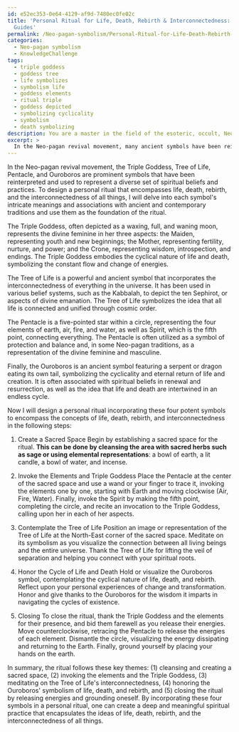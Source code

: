 ```yaml
---
id: e52ec353-0e64-4129-af9d-7480ec0fe02c
title: 'Personal Ritual for Life, Death, Rebirth & Interconnectedness: Four Symbolic
  Guides'
permalink: /Neo-pagan-symbolism/Personal-Ritual-for-Life-Death-Rebirth-Interconnectedness-Four-Symbolic-Guides/
categories:
  - Neo-pagan symbolism
  - KnowledgeChallenge
tags:
  - triple goddess
  - goddess tree
  - life symbolizes
  - symbolism life
  - goddess elements
  - ritual triple
  - goddess depicted
  - symbolizing cyclicality
  - symbolism
  - death symbolizing
description: You are a master in the field of the esoteric, occult, Neo-pagan symbolism and Education. You are a writer of tests, challenges, books and deep knowledge on Neo-pagan symbolism for initiates and students to gain deep insights and understanding from. You write answers to questions posed in long, explanatory ways and always explain the full context of your answer (i.e., related concepts, formulas, examples, or history), as well as the step-by-step thinking process you take to answer the challenges. Be rigorous and thorough, and summarize the key themes, ideas, and conclusions at the end.
excerpt: > 
  In the Neo-pagan revival movement, many ancient symbols have been reinterpreted to represent a multitude of spiritual beliefs and practices. Considering the Triple Goddess, the Tree of Life, the Pentacle, and the Ouroboros, design a personal ritual incorporating these four symbols that encompasses the concepts of life, death, rebirth, and the interconnectedness of all things by drawing on their intricate meanings and associations with the natural world, the divine feminine, and the universe in both ancient and contemporary traditions.
---
```

In the Neo-pagan revival movement, the Triple Goddess, Tree of Life, Pentacle, and Ouroboros are prominent symbols that have been reinterpreted and used to represent a diverse set of spiritual beliefs and practices. To design a personal ritual that encompasses life, death, rebirth, and the interconnectedness of all things, I will delve into each symbol's intricate meanings and associations with ancient and contemporary traditions and use them as the foundation of the ritual.

The Triple Goddess, often depicted as a waxing, full, and waning moon, represents the divine feminine in her three aspects: the Maiden, representing youth and new beginnings; the Mother, representing fertility, nurture, and power; and the Crone, representing wisdom, introspection, and endings. The Triple Goddess embodies the cyclical nature of life and death, symbolizing the constant flow and change of energies.

The Tree of Life is a powerful and ancient symbol that incorporates the interconnectedness of everything in the universe. It has been used in various belief systems, such as the Kabbalah, to depict the ten Sephirot, or aspects of divine emanation. The Tree of Life symbolizes the idea that all life is connected and unified through cosmic order.

The Pentacle is a five-pointed star within a circle, representing the four elements of earth, air, fire, and water, as well as Spirit, which is the fifth point, connecting everything. The Pentacle is often utilized as a symbol of protection and balance and, in some Neo-pagan traditions, as a representation of the divine feminine and masculine.

Finally, the Ouroboros is an ancient symbol featuring a serpent or dragon eating its own tail, symbolizing the cyclicality and eternal return of life and creation. It is often associated with spiritual beliefs in renewal and resurrection, as well as the idea that life and death are intertwined in an endless cycle.

Now I will design a personal ritual incorporating these four potent symbols to encompass the concepts of life, death, rebirth, and interconnectedness in the following steps:

1. Create a Sacred Space
Begin by establishing a sacred space for the ritual. **This can be done by cleansing the area with sacred herbs such as sage or using elemental representations**: a bowl of earth, a lit candle, a bowl of water, and incense.

2. Invoke the Elements and Triple Goddess
Place the Pentacle at the center of the sacred space and use a wand or your finger to trace it, invoking the elements one by one, starting with Earth and moving clockwise (Air, Fire, Water). Finally, invoke the Spirit by making the fifth point, completing the circle, and recite an invocation to the Triple Goddess, calling upon her in each of her aspects.

3. Contemplate the Tree of Life
Position an image or representation of the Tree of Life at the North-East corner of the sacred space. Meditate on its symbolism as you visualize the connection between all living beings and the entire universe. Thank the Tree of Life for lifting the veil of separation and helping you connect with your spiritual roots.

4. Honor the Cycle of Life and Death
Hold or visualize the Ouroboros symbol, contemplating the cyclical nature of life, death, and rebirth. Reflect upon your personal experiences of change and transformation. Honor and give thanks to the Ouroboros for the wisdom it imparts in navigating the cycles of existence.

5. Closing
To close the ritual, thank the Triple Goddess and the elements for their presence, and bid them farewell as you release their energies. Move counterclockwise, retracing the Pentacle to release the energies of each element. Dismantle the circle, visualizing the energy dissipating and returning to the Earth. Finally, ground yourself by placing your hands on the earth.

In summary, the ritual follows these key themes: (1) cleansing and creating a sacred space, (2) invoking the elements and the Triple Goddess, (3) meditating on the Tree of Life's interconnectedness, (4) honoring the Ouroboros' symbolism of life, death, and rebirth, and (5) closing the ritual by releasing energies and grounding oneself. By incorporating these four symbols in a personal ritual, one can create a deep and meaningful spiritual practice that encapsulates the ideas of life, death, rebirth, and the interconnectedness of all things.
